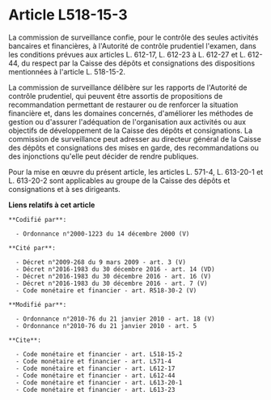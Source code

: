 # Article L518-15-3

La commission de surveillance confie, pour le contrôle des seules activités bancaires et financières, à l'Autorité de
contrôle prudentiel l'examen, dans les conditions prévues aux articles L. 612-17, 
L. 612-23 à L. 612-27 et L. 612-44, du respect par la Caisse des dépôts et consignations des dispositions mentionnées à
l'article L. 518-15-2. 

La commission de surveillance délibère sur les rapports de l'Autorité de contrôle prudentiel, qui peuvent être assortis de
propositions de recommandation permettant de restaurer ou de renforcer la situation financière et, dans les domaines
concernés, d'améliorer les méthodes de gestion ou d'assurer l'adéquation de l'organisation aux activités ou aux objectifs de
développement de la Caisse des dépôts et consignations. La commission de surveillance peut adresser au directeur général de
la Caisse des dépôts et consignations des mises en garde, des recommandations ou des injonctions qu'elle peut décider de
rendre publiques. 

Pour la mise en œuvre du présent article, les articles L. 571-4, 
L. 613-20-1 et L. 613-20-2 sont applicables au groupe de la Caisse des dépôts et consignations et à ses dirigeants.

**Liens relatifs à cet article**

	**Codifié par**:

	  - Ordonnance n°2000-1223 du 14 décembre 2000 (V)

	**Cité par**:

	  - Décret n°2009-268 du 9 mars 2009 - art. 3 (V)
	  - Décret n°2016-1983 du 30 décembre 2016 - art. 14 (VD)
	  - Décret n°2016-1983 du 30 décembre 2016 - art. 16 (V)
	  - Décret n°2016-1983 du 30 décembre 2016 - art. 7 (V)
	  - Code monétaire et financier - art. R518-30-2 (V)

	**Modifié par**:

	  - Ordonnance n°2010-76 du 21 janvier 2010 - art. 18 (V)
	  - Ordonnance n°2010-76 du 21 janvier 2010 - art. 5

	**Cite**:

	  - Code monétaire et financier - art. L518-15-2
	  - Code monétaire et financier - art. L571-4
	  - Code monétaire et financier - art. L612-17
	  - Code monétaire et financier - art. L612-44
	  - Code monétaire et financier - art. L613-20-1
	  - Code monétaire et financier - art. L613-23
